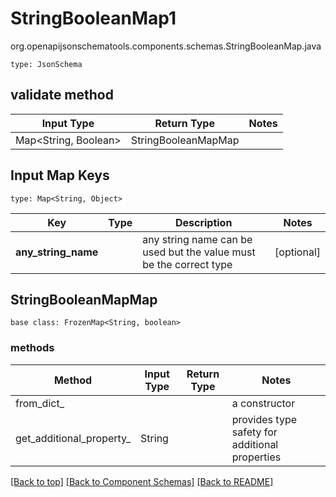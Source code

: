 # StringBooleanMap1
org.openapijsonschematools.components.schemas.StringBooleanMap.java
```
type: JsonSchema
```

## validate method
| Input Type | Return Type | Notes |
| ---------- | ----------- | ----- |
| Map<String, Boolean> | StringBooleanMapMap | |

## Input Map Keys
```
type: Map<String, Object>
```
Key | Type |  Description | Notes
------------ | ------------- | ------------- | -------------
**any_string_name** |  | any string name can be used but the value must be the correct type | [optional]

## StringBooleanMapMap
```
base class: FrozenMap<String, boolean>
```

### methods
Method | Input Type | Return Type | Notes
------ | ---------- | ----------- | ------
from_dict_ |  |  | a constructor
get_additional_property_ | String |  | provides type safety for additional properties

[[Back to top]](#top) [[Back to Component Schemas]](../../../README.md#Component-Schemas) [[Back to README]](../../../README.md)
